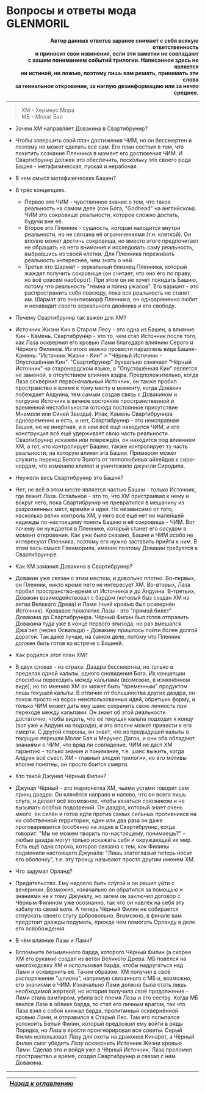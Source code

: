 # Вопросы и ответы мода GLENMORIL

<b><p align="right">Автор данных ответов заранее снимает с себя всякую ответственность  
и приносит свои извинения, если эти заметки не совпадают  
с вашим пониманием событий трилогии. Написанное здесь не является  
ни истиной, ни ложью, поэтому лишь вам решать, принимать эти слова  
за гениальное откровение, за наглую дезинформацию или за нечто среднее.</p></b>

------

> ХМ - Хермеус Мора  
> МБ - Молаг Бал

+ Зачем ХМ направляет Довакина в Свартибруннр?
+ Чтобы завершить свой план достижения ЧИМ, но он бессмертен и поэтому не может сделать всё сам. Его план состоит в том, что похитить сознание Пленника в момент его достижения ЧИМ. И Свартибруннр должен это обеспечить, поскольку это своего рода Башня - метафизическая, пускай и нерабочая.

+ В чем смысл метафизических Башен?
+ В трёх концепциях.
    + Первое это ЧИМ - чувственное знание о том, что такое реальность на самом деле (сон Бога, "Godhead" на английском). ЧИМ это сокровище реальности, которое сложно достать, будучи вне её.
    + Второе это Пленник - сущность, которая находится внутри реальности, но не связана её ограничениями (т.н. клеткой). Он вполне может достичь сокровища, но вместо этого предпочитает не обращать на него внимания и исследовать саму реальность, выбравшись из своей клетки. Для Пленника переживать реальность интереснее, чем знать о ней.
    + Третье это Шармат - зеркальный близнец Пленника, который жаждет получить сокровище (он считает, что оно его по праву, но всё совсем наоборот). При этом он не хочет покидать Башню, потому что реальность "темна и полна ужасов". Его вариант - это распространить себя повсюду, пока вся реальность не станет им. Шармат это энантиоморф Пленника, он одновременно любит и ненавидит своего зеркального двойника и его свободу.

+ Почему Свартибруннр так важен для ХМ?
+ Источник Жизни Кин в Старом Лесу - это одна из Башен, а влияние Кин - Камень. Свартибруннр - это то, чем стал Источник после того, как Лаза осквернил его кровью Лами благодаря влиянию Серого и Чёрного Филинов. Из этого можно провести параллель вида Башня-Камень: "Источник Жизни - Кин" > "Чёрный Источник - Опустошённая Кин". "Свартибруннр" буквально означает "Чёрный Источник" на старонордском языке, а "Опустошённая Кин" является не заменой, а отсутствием влияния аэдра. Предположительно, когда Лаза осквернил первоначальный Источник, он также пробил пространство и время к тому месту и моменту, когда Довакин побеждает Алдуина, тем самым создав связь с Довакином и погрузив Источник в вечное состояние пространственной и временной нестабильности (отсюда постоянное присутствие Мнемоли или Синей Звезды). Итак, Камень Свартибруннра одновременно и есть, и нет, Свартибруннр - это неисправная Башня, но не инертная, и в нем всё ещё находится ЧИМ, и его конструкция всё ещё удерживает свою часть реальности. Свартибруннр искажён или повреждён, он находится под влиянием ХМ, а тот, кто контролирует Башню, также контролирует ту часть реальности, на которую влияет эта Башня. Примером может служить переход Белого Золота от теплолюбивых айлейдов к сиро-нордам, что изменило климат и уничтожило джунгли Сиродила.

+ Неужели весь Свартибруннр это Башня?
+ Нет, не всё в этом месте является частью Башни - только Источник, где лежит Лаза. Остальное - это то, что ХМ пристраивал к нему и вокруг него, пока Свартибруннр не превратился в мешанину из разрозненных мест, времён и идей. Но независимо от того, насколько велик контроль ХМ, у него всё ещё нет ни малейшей надежды по-настоящему понять Башню и её сокровище - ЧИМ. Вот почему он нуждается в Пленнике, который станет его сосудом в момент откровения. Как уже было сказано, Башня и ЧИМ особо не интересуют Пленника, поэтому его нужно заставить прийти к ним. В этом весь смысл Гленморила, именно поэтому Довакин требуется в Свартибруннре.

+ Как ХМ заманил Довакина в Свартибруннр?
+ Довакин уже связан с этим местом, и довольно плотно. Во-первых, он Пленник, никто кроме него не интересует ХМ. Во-вторых, Лаза пробил пространство-время от Источника и до Алдуина. В-третьих, Довакин взаимодействовал с бардом (который быз создан ХМ из ветви Великого Древа) и Лами (чьей кровью был осквернён Источник). Кровавое проклятие Лазы - это "прямой билет" Довакина до Свартибруннра. Чёрный Филин был готов отправить Довакина туда уже в конце первого эпизода, но раз вмешался Джа'зел (через Освальда) - Довакину пришлось пойти более долгой дорогой. Так даже лучше, на самом деле, потому что Пленник должен быть готов ко встрече с Башней.

+ Как родился этот план ХМ?
+ В двух словах - из страха. Даэдра бессмертны, но только в пределах одной кальпы, одного сновидения Бога. Их концепции способны переходить между кальпами (возможно, в изменённом виде), но по мнению ХМ он может быть "временным" продуктом лишь текущей кальпы. В отличие от большинства других даэдра, он похож просто на ворох неиспользованных идей, обретших форму, и только ЧИМ может дать ему шанс сохранить свою личность при переходе между кальпами. Он знает об этой реальности достаточно, чтобы видеть, что её текущая кальпа подходит к концу (вот уже и Алдуин на подходе), и это вполне может привести к его смерти. С другой стороны, он знает, что из предыдущей кальпы в текущую перешли Молаг Бал и Мерунес Дагон, и они оба обладают знаниями о ЧИМ, что вряд ли совпадение. ЧИМ не даст ХМ гарантию - только знание и понимание, т.е. шанс выжить, когда Алдуин всё съест. ХМ - главный злодей трилогии, но его мотивы вполне понятны, он просто боится смерти.

+ Кто такой Джунал Чёрный Филин?
+ Джунал Чёрный - это марионетка ХМ, чьими устами говорит сам принц даэдра. Он клянётся направо и налево, что он всего лишь слуга, и делает всё возможное, чтобы казаться союзником и не вызывать особых подозрений. Он даэдра, который знает очень много, он силён и готов идти против самых сильных противников на их собственной территории, один или два раза он даже проговаривается (особенно на лодке в Свартибруннр, когда говорит: "Мы не можем творить по-настоящему, понимаешь?" - любые даэдра могут только искажать себя и окружающий их мир. Есть ещё одна строка, которая связана с тем, как Филины подменили настоящего Джунала: "Лишь златоглазый теперь носит его оболочку", т.е. эту троицу называют просто другим именем ХМ.

+ Что задумал Орланд?
+ Предательство. Ему надоело быть слугой и он решил уйти с вечеринки. Возможно, изначально он обратился за помощью и знаниями не к тому Джуналу, но затем он заключил договор с Чёрным Филином уже осознанно, так что он навлёк на себя эту кабалу по своей воле. А теперь Чёрный Филин не собирается отпускать своего слугу добровольно. Возможно, в финале вам предстоит дважды подумать, прежде чем помогать Орланду в деле его освобождения.

+ В чём влияние Лазы и Лами?
+ Вспомните безымянного барда, которого Чёрный Филин (а скорее ХМ его руками) создал из ветви Великого Древа. МБ повёлся на многоходовку ХМ и использовал барда, чтобы надругаться над Лами и осквернить её. Таким образом, ХМ получил в своё распоряжение "шпиона", напрямую связанного с МБ и, возможно, его знаниями о ЧИМ. Изначально Лами должна была стать лишь необходимой жертвой, но история получила своё продолжение - Лами стала вампиром, убила всё племя Лазы и его сестру. Когда МБ явился Лазе в облике барда, то стал его личным врагом, так что Лаза взял с собой кинжал барда, пропитанный осквернённой кровью Лами, и отправился в Старый Лес. Там его попытался успокоить Белый Филин, который предложил ему войти в ряды Порядка, но Лаза в ярости проигнорировал все советы. Серый Филин использовал Лазу для охоты на драконов Кинарет, а Чёрный Филин смог убедить Лазу осквернить Источник Жизни кровью Лами. Сделав это и войдя уже в Чёрный Источник, Лаза проломил пространство и время, создал Свартибруннр и связал с ним Довакина.

------

|[*Назад к оглавлению*](Оглавление.md)|
|:---:|
